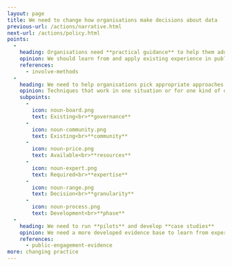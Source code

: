 ```yaml
---
layout: page
title: We need to change how organisations make decisions about data
previous-url: /actions/narrative.html
next-url: /actions/policy.html
points:
  -
    heading: Organisations need **practical guidance** to help them adopt collective decision making
    opinion: We should learn from and apply existing experience in public participation to data decisions
    references:
      - involve-methods
  -
    heading: We need to help organisations pick appropriate approaches
    opinion: Techniques that work in one situation or for one kind of organisation might not work for another
    subpoints:
      -
        icon: noun-board.png
        text: Existing<br>**governance**
      -
        icon: noun-community.png
        text: Existing<br>**community**
      -
        icon: noun-price.png
        text: Available<br>**resources**
      -
        icon: noun-expert.png
        text: Required<br>**expertise**
      -
        icon: noun-range.png
        text: Decision<br>**granularity**
      -
        icon: noun-process.png
        text: Development<br>**phase**
  -
    heading: We need to run **pilots** and develop **case studies**
    opinion: We need a more developed evidence base to learn from experience and to inspire organisations to change their practices
    references:
      - public-engagement-evidence
more: changing practice
---
```

